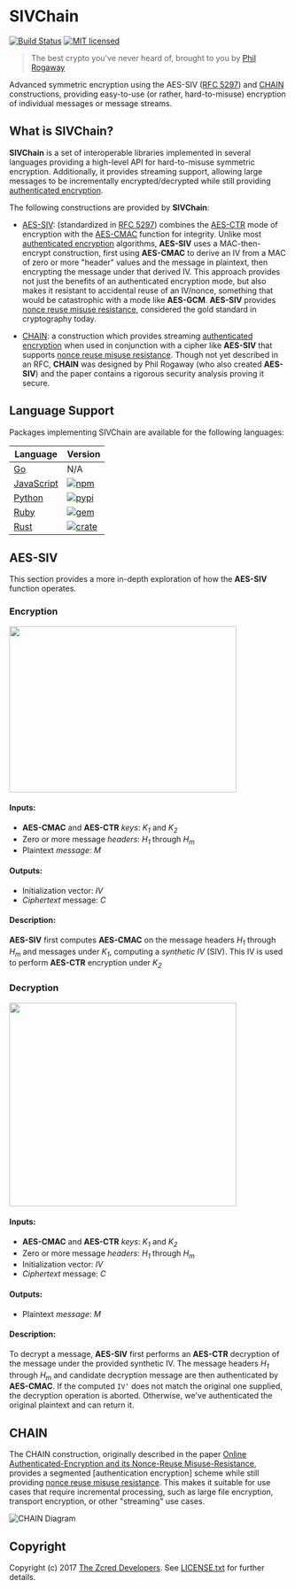 # SIVChain

[![Build Status][build-image]][build-link]
[![MIT licensed][license-image]][license-link]

[build-image]: https://secure.travis-ci.org/zcred/sivchain.svg?branch=master
[build-link]: http://travis-ci.org/zcred/sivchain
[license-image]: https://img.shields.io/badge/license-MIT-blue.svg
[license-link]: https://github.com/zcred/sivchain/blob/master/LICENSE.txt

> The best crypto you've never heard of, brought to you by [Phil Rogaway]

Advanced symmetric encryption using the AES-SIV ([RFC 5297]) and [CHAIN] constructions,
providing easy-to-use (or rather, hard-to-misuse) encryption of individual
messages or message streams.

[Phil Rogaway]: https://en.wikipedia.org/wiki/Phillip_Rogaway
[RFC 5297]: https://tools.ietf.org/html/rfc5297
[CHAIN]: http://web.cs.ucdavis.edu/~rogaway/papers/oae.pdf

## What is SIVChain?

**SIVChain** is a set of interoperable libraries implemented in several
languages providing a high-level API for hard-to-misuse symmetric encryption.
Additionally, it provides streaming support, allowing large messages
to be incrementally encrypted/decrypted while still providing
[authenticated encryption].

The following constructions are provided by **SIVChain**:

* [AES-SIV]: (standardized in [RFC 5297]) combines the [AES-CTR] mode of
  encryption with the [AES-CMAC] function for integrity. Unlike most
  [authenticated encryption] algorithms, **AES-SIV** uses a
  MAC-then-encrypt construction, first using **AES-CMAC** to derive an
  IV from a MAC of zero or more "header" values and the message in
  plaintext, then encrypting the message under that derived IV.
  This approach provides not just the benefits of an authenticated
  encryption mode, but also makes it resistant to accidental reuse
  of an IV/nonce, something that would be catastrophic with a mode
  like **AES-GCM**. **AES-SIV** provides [nonce reuse misuse resistance],
  considered the gold standard in cryptography today.
 
 * [CHAIN]: a construction which provides streaming [authenticated encryption]
   when used in conjunction with a cipher like **AES-SIV** that supports
   [nonce reuse misuse resistance]. Though not yet described in an RFC,
   **CHAIN** was designed by Phil Rogaway (who also created **AES-SIV**)
   and the paper contains a rigorous security analysis proving it secure.

[authenticated encryption]: https://en.wikipedia.org/wiki/Authenticated_encryption
[AES-SIV]: https://www.iacr.org/archive/eurocrypt2006/40040377/40040377.pdf
[AES-CTR]: https://en.wikipedia.org/wiki/Block_cipher_mode_of_operation#Counter_.28CTR.29
[AES-CMAC]: https://en.wikipedia.org/wiki/One-key_MAC
[nonce reuse misuse resistance]: https://www.lvh.io/posts/nonce-misuse-resistance-101.html

## Language Support

Packages implementing SIVChain are available for the following languages:

| Language               | Version                              |
|------------------------|--------------------------------------|
| [Go][go-link]          | N/A                                  |
| [JavaScript][npm-link] | [![npm][npm-shield]][npm-link]       |
| [Python][pypi-link]    | [![pypi][pypi-shield]][pypi-link]    |
| [Ruby][gem-link]       | [![gem][gem-shield]][gem-link]       |
| [Rust][crate-link]     | [![crate][crate-shield]][crate-link] |

[go-link]: https://github.com/zcred/sivchain/tree/master/go
[npm-shield]: https://img.shields.io/npm/v/sivchain.svg
[npm-link]: https://www.npmjs.com/package/sivchain
[pypi-shield]: https://img.shields.io/pypi/v/sivchain.svg
[pypi-link]: https://pypi.python.org/pypi/sivchain/
[gem-shield]: https://badge.fury.io/rb/sivchain.svg
[gem-link]: https://rubygems.org/gems/sivchain
[crate-shield]: https://img.shields.io/crates/v/sivchain.svg
[crate-link]: https://crates.io/crates/sivchain

## AES-SIV

This section provides a more in-depth exploration of how the **AES-SIV**
function operates.

### Encryption

<img src="https://camo.githubusercontent.com/3c23577a845b2ce86554dfc69b18cbbd691fd7cb/68747470733a2f2f7777772e7a637265642e6f72672f736976636861696e2f696d616765732f7369762d656e63727970742e737667" data-canonical-src="https://www.zcred.org/sivchain/images/siv-encrypt.svg" width="410px" height="300px">

#### Inputs:

* **AES-CMAC** and **AES-CTR** *keys*: *K<sub>1</sub>* and *K<sub>2</sub>*
* Zero or more message *headers*: *H<sub>1</sub>* through *H<sub>m</sub>*
* Plaintext *message*: *M*

#### Outputs:

* Initialization vector: *IV*
* *Ciphertext* message: *C*

#### Description:

**AES-SIV** first computes **AES-CMAC** on the message headers *H<sub>1</sub>*
through *H<sub>m</sub>* and messages under *K<sub>1</sub>*, computing a
*synthetic IV* (SIV). This IV is used to perform **AES-CTR** encryption under
*K<sub>2</sub>*

### Decryption

<img src="https://camo.githubusercontent.com/b2b2da0d26fccb4397e30b7555c7a0ace9df7737/68747470733a2f2f7777772e7a637265642e6f72672f736976636861696e2f696d616765732f7369762d646563727970742e737667" data-canonical-src="https://www.zcred.org/sivchain/images/siv-decrypt.svg" width="410px" height="368px">

#### Inputs:

* **AES-CMAC** and **AES-CTR** *keys*: *K<sub>1</sub>* and *K<sub>2</sub>*
* Zero or more message *headers*: *H<sub>1</sub>* through *H<sub>m</sub>*
* Initialization vector: *IV*
* *Ciphertext* message: *C*

#### Outputs:

* Plaintext *message*: *M*

#### Description:

To decrypt a message, **AES-SIV** first performs an **AES-CTR** decryption of
the message under the provided synthetic IV. The message headers
*H<sub>1</sub>* through *H<sub>m</sub>* and candidate decryption message are
then authenticated by **AES-CMAC**. If the computed `IV’` does not match the
original one supplied, the decryption operation is aborted. Otherwise, we've
authenticated the original plaintext and can return it.

## CHAIN

The CHAIN construction, originally described in the paper
[Online Authenticated-Encryption and its Nonce-Reuse Misuse-Resistance][CHAIN],
provides a segmented [authentication encryption] scheme while still providing
[nonce reuse misuse resistance]. This makes it suitable for use cases that
require incremental processing, such as large file encryption, transport
encryption, or other "streaming" use cases.

![CHAIN Diagram](http://www.zcred.org/sivchain/images/chain.svg)

## Copyright

Copyright (c) 2017 [The Zcred Developers][AUTHORS].
See [LICENSE.txt] for further details.

[AUTHORS]: https://github.com/zcred/zcred/blob/master/AUTHORS.md
[LICENSE.txt]: https://github.com/zcred/sivchain/blob/master/LICENSE.txt
